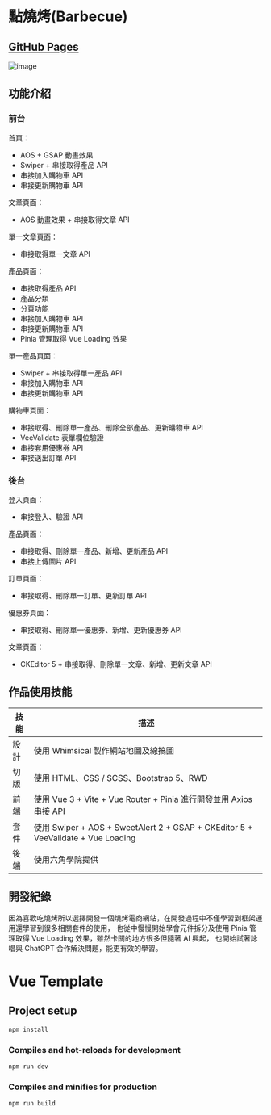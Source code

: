 # 點燒烤(Barbecue)

## [GitHub Pages](https://fan3405.github.io/Vue3_Barbecue/)

![image](https://user-images.githubusercontent.com/109473917/226258163-fbfabafb-b470-433e-9b40-acf0385619fd.png)

## 功能介紹

### 前台

首頁：

- AOS + GSAP 動畫效果
- Swiper + 串接取得產品 API
- 串接加入購物車 API
- 串接更新購物車 API

文章頁面：

- AOS 動畫效果 + 串接取得文章 API

單一文章頁面：

- 串接取得單一文章 API

產品頁面：

- 串接取得產品 API
- 產品分類
- 分頁功能
- 串接加入購物車 API
- 串接更新購物車 API
- Pinia 管理取得 Vue Loading 效果

單一產品頁面：

- Swiper + 串接取得單一產品 API
- 串接加入購物車 API
- 串接更新購物車 API

購物車頁面：

- 串接取得、刪除單一產品、刪除全部產品、更新購物車 API
- VeeValidate 表單欄位驗證
- 串接套用優惠券 API
- 串接送出訂單 API

### 後台

登入頁面：

- 串接登入、驗證 API

產品頁面：

- 串接取得、刪除單一產品、新增、更新產品 API
- 串接上傳圖片 API

訂單頁面：

- 串接取得、刪除單一訂單、更新訂單 API

優惠券頁面：

- 串接取得、刪除單一優惠券、新增、更新優惠券 API

文章頁面：

- CKEditor 5 + 串接取得、刪除單一文章、新增、更新文章 API

## 作品使用技能

| 技能 | 描述                                                                             |
| ---- | -------------------------------------------------------------------------------- |
| 設計 | 使用 Whimsical 製作網站地圖及線搞圖                                              |
| 切版 | 使用 HTML、CSS / SCSS、Bootstrap 5、RWD                                          |
| 前端 | 使用 Vue 3 + Vite + Vue Router + Pinia 進行開發並用 Axios 串接 API               |
| 套件 | 使用 Swiper + AOS + SweetAlert 2 + GSAP + CKEditor 5 + VeeValidate + Vue Loading |
| 後端 | 使用六角學院提供                                                                 |

## 開發紀錄

因為喜歡吃燒烤所以選擇開發一個燒烤電商網站，在開發過程中不僅學習到框架運用還學習到很多相關套件的使用，
也從中慢慢開始學會元件拆分及使用 Pinia 管理取得 Vue Loading 效果，雖然卡關的地方很多但隨著 AI 興起，
也開始試著詠唱與 ChatGPT 合作解決問題，能更有效的學習。

# Vue Template

## Project setup

```
npm install
```

### Compiles and hot-reloads for development

```
npm run dev
```

### Compiles and minifies for production

```
npm run build
```
